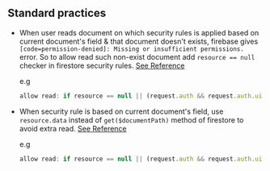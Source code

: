 ## Standard practices

- When user reads document on which security rules is applied based on current document's field & that document doesn't exists, firebase gives `[code=permission-denied]: Missing or insufficient permissions.` error. So to allow read such non-exist document add `resource == null` checker in firestore security rules. [See Reference](https://stackoverflow.com/questions/67059320/what-is-the-proper-way-to-handle-permission-denied-when-a-firestore-document-d) <br/>

  e.g

  ```js
  allow read: if resource == null || (request.auth && request.auth.uid == resource.data.userId)
  ```

- When security rule is based on current document's field, use `resource.data` instead of `get($documentPath)` method of firestore to avoid extra read. [See Reference](https://stackoverflow.com/questions/67059320/what-is-the-proper-way-to-handle-permission-denied-when-a-firestore-document-d#comment118534491_67059632) <br/>

  e.g

  ```js
  allow read: if resource == null || (request.auth && request.auth.uid == resource.data.userId)
  ```
